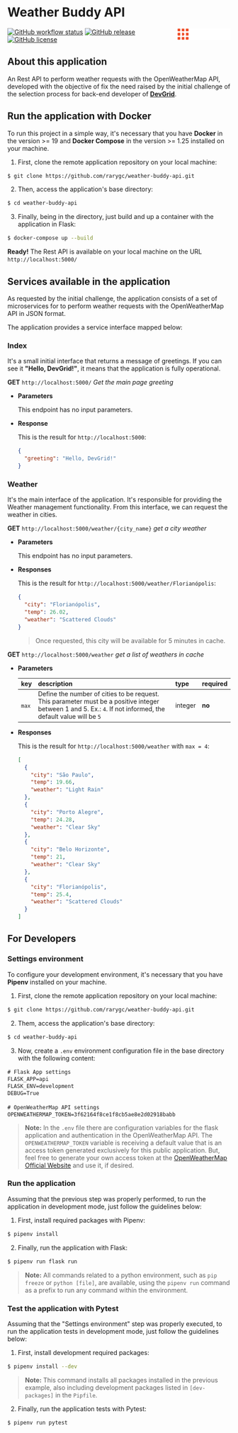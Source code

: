 # Weather Buddy API

<img align="right" width="120" src="img/devgrid.png">

[![GitHub workflow status](https://img.shields.io/github/workflow/status/rarygc/weather-buddy-api/Flask%20CI?label=tests)](https://github.com/rarygc/weather-buddy-api/actions)
[![GitHub release](https://img.shields.io/github/v/release/rarygc/weather-buddy-api?include_prereleases)](https://github.com/rarygc/weather-buddy-api/releases)
[![GitHub license](https://img.shields.io/github/license/rarygc/weather-buddy-api)](https://github.com/rarygc/weather-buddy-api/blob/main/LICENSE)

## About this application

An Rest API to perform weather requests with the OpenWeatherMap API, developed with the objective of fix the need raised by the initial challenge of the selection process for back-end developer of **[DevGrid](https://devgrid.co.uk)**.

## Run the application with Docker

To run this project in a simple way, it's necessary that you have **Docker** in the version >= 19 and **Docker Compose** in the version >= 1.25 installed on your machine.

1. First, clone the remote application repository on your local machine:

 ```bash
 $ git clone https://github.com/rarygc/weather-buddy-api.git
 ```

2. Then, access the application's base directory:

 ```bash
 $ cd weather-buddy-api
 ```

3. Finally, being in the directory, just build and up a container with the application in Flask:

 ```bash
 $ docker-compose up --build
 ```

**Ready!** The Rest API is available on your local machine on the URL `http://localhost:5000/`

## Services available in the application

As requested by the initial challenge, the application consists of a set of microservices for to perform weather requests with the OpenWeatherMap API in JSON format.

The application provides a service interface mapped below:

### Index

It's a small initial interface that returns a message of greetings. If you can see it **"Hello, DevGrid!"**, it means that the application is fully operational.

**GET** `http://localhost:5000/` *Get the main page greeting*

- **Parameters**

  This endpoint has no input parameters.

- **Response**

  This is the result for `http://localhost:5000`:

  ```json
  {
    "greeting": "Hello, DevGrid!"
  }
  ```

### Weather

It's the main interface of the application. It's responsible for providing the Weather management functionality. From this interface, we can request the weather in cities.

**GET** `http://localhost:5000/weather/{city_name}` *get a city weather*

- **Parameters**

  This endpoint has no input parameters.

- **Responses**

  This is the result for `http://localhost:5000/weather/Florianópolis`:

  ```json
  {
    "city": "Florianópolis",
    "temp": 26.02,
    "weather": "Scattered Clouds"
  }
  ```
  > Once requested, this city will be available for 5 minutes in cache.

**GET** `http://localhost:5000/weather` *get a list of weathers in cache*

- **Parameters**

  |key|description|type|required|
  |-|-|-|-|
  |`max`|Define the number of cities to be request. This parameter must be a positive integer between 1 and 5. Ex.: `4`. If not informed, the default value will be `5`|integer|**no**|

- **Responses**

  This is the result for `http://localhost:5000/weather` with `max = 4`:

  ```json
  [
    {
      "city": "São Paulo",
      "temp": 19.66,
      "weather": "Light Rain"
    },
    {
      "city": "Porto Alegre",
      "temp": 24.28,
      "weather": "Clear Sky"
    },
    {
      "city": "Belo Horizonte",
      "temp": 21,
      "weather": "Clear Sky"
    },
    {
      "city": "Florianópolis",
      "temp": 25.4,
      "weather": "Scattered Clouds"
    }
  ]
  ```

## For Developers

### Settings environment

To configure your development environment, it's necessary that you have **Pipenv** installed on your machine.

1. First, clone the remote application repository on your local machine:

 ```bash
 $ git clone https://github.com/rarygc/weather-buddy-api.git
 ```

2. Them, access the application's base directory:

 ```bash
 $ cd weather-buddy-api
 ```

3. Now, create a `.env` environment configuration file in the base directory with the following content:

 ```env
 # Flask App settings
 FLASK_APP=api
 FLASK_ENV=development
 DEBUG=True

 # OpenWeatherMap API settings
 OPENWEATHERMAP_TOKEN=3f62164f8ce1f8cb5ae8e2d02918babb
 ```
 > **Note:** In the `.env` file there are configuration variables for the flask application and authentication in the OpenWeatherMap API. The `OPENWEATHERMAP_TOKEN` variable is receiving a default value that is an access token generated exclusively for this public application. But, feel free to generate your own access token at the [OpenWeatherMap Official Website](https://openweathermap.org) and use it, if desired.

### Run the application

Assuming that the previous step was properly performed, to run the application in development mode, just follow the guidelines below:

1. First, install required packages with Pipenv:

 ```bash
 $ pipenv install
 ```

2. Finally, run the application with Flask:

 ```bash
 $ pipenv run flask run
 ```

 > **Note:** All commands related to a python environment, such as `pip freeze` or `python [file]`, are available, using the `pipenv run` command as a prefix to run any command within the environment.

### Test the application with Pytest

Assuming that the "Settings environment" step was properly executed, to run the application tests in development mode, just follow the guidelines below:

1. First, install development required packages:

 ```bash
 $ pipenv install --dev
 ```

 > **Note:** This command installs all packages installed in the previous example, also including development packages listed in `[dev-packages]` in the `Pipfile`.

2. Finally, run the application tests with Pytest:

 ```bash
 $ pipenv run pytest
 ```
